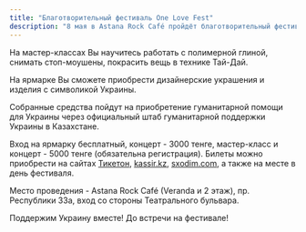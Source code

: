 ```yaml
---
title: "Благотворительный фестиваль One Love Fest"
description: "8 мая в Astana Rock Café пройдёт благотворительный фестиваль One Love Fest. В программе творческие мастер-классы, ярмарка и в завершении концерт с участием столичных исполнителей."
---
```


На мастер-классах Вы научитесь работать с полимерной глиной, снимать стоп-моушены, покрасить вещь в технике Тай-Дай. 

На ярмарке Вы сможете приобрести дизайнерские украшения и изделия с символикой Украины. 

Собранные средства пойдут на приобретение гуманитарной помощи для Украины через официальный штаб гуманитарной поддержки Украины в Казахстане.


Вход на ярмарку бесплатный, концерт - 3000 тенге, мастер-класс и концерт - 5000 тенге (обязательна регистрация). Билеты можно приобрести на сайтах [Тикетон](https://ticketon.kz), [kassir.kz](https://kassir.kz), [sxodim.com](https://sxodim.com), а также на месте в день фестиваля. 

Место проведения - Astana Rock Café (Veranda и 2 этаж), пр. Республики 33а, вход со стороны Театрального бульвара.

Поддержим Украину вместе! До встречи на фестивале!